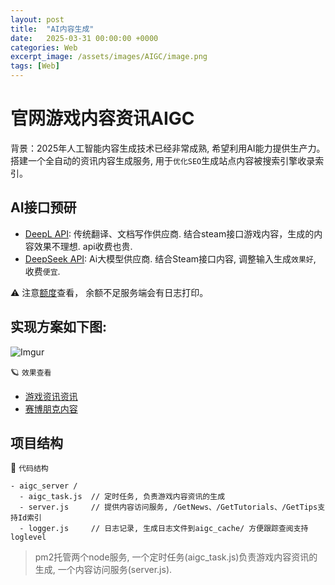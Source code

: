 ```yaml
---
layout: post
title:  "AI内容生成"
date:   2025-03-31 00:00:00 +0000
categories: Web
excerpt_image: /assets/images/AIGC/image.png
tags: [Web]
---
```


# 官网游戏内容资讯AIGC
背景：2025年人工智能内容生成技术已经非常成熟, 希望利用AI能力提供生产力。搭建一个全自动的资讯内容生成服务, 用于`优化SEO`生成站点内容被搜索引擎收录索引。

## AI接口预研
- [DeepL API](https://developers.deepl.com/docs):  传统翻译、文档写作供应商.
结合steam接口游戏内容，生成的内容效果不理想. api收费也贵.
- [DeepSeek API](https://api-docs.deepseek.com/): Ai大模型供应商.
结合Steam接口内容, 调整输入生成`效果好`, 收费`便宜`.

⚠️ 注意[额度](https://platform.deepseek.com/usage)查看， 余额不足服务端会有日志打印。

## 实现方案如下图:
![Imgur](https://i.imgur.com/9lBIjAp.png)

🪐 `效果查看`
- [游戏资讯资讯](https://www.yomiworld.com/news)
- [赛博朋克内容](https://www.yomiworld.com/news/type=guide&id=1743410618)

## 项目结构
📜 `代码结构`
```
- aigc_server /
  - aigc_task.js  // 定时任务, 负责游戏内容资讯的生成
  - server.js     // 提供内容访问服务, /GetNews、/GetTutorials、/GetTips支持Id索引
  - logger.js     // 日志记录, 生成日志文件到aigc_cache/ 方便跟踪查阅支持loglevel
```
> pm2托管两个node服务, 一个定时任务(aigc_task.js)负责游戏内容资讯的生成, 一个内容访问服务(server.js).



